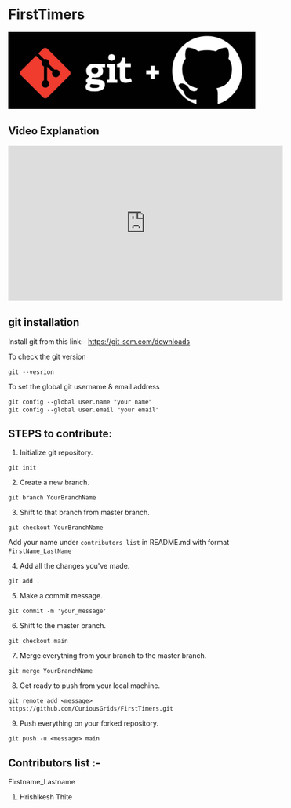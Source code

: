 # FirstTimers
<img src="https://github.com/AkhileshThite/Portfolio/blob/main/Logos/git-github.jpg"></img>

## Video Explanation
<iframe width="560" height="315" src="https://www.youtube.com/embed/1Bv4bhtNIaA" title="YouTube video player" frameborder="0" allow="accelerometer; autoplay; clipboard-write; encrypted-media; gyroscope; picture-in-picture" allowfullscreen></iframe>

## git installation
Install git from this link:- https://git-scm.com/downloads

To check the git version
```
git --vesrion
```
To set the global git username & email address
```
git config --global user.name "your name"
git config --global user.email "your email"
```

## STEPS to contribute:
1. Initialize git repository.
```
git init
```
2. Create a new branch.
```
git branch YourBranchName
```
3. Shift to that branch from master branch.
```
git checkout YourBranchName
```
Add your name under ```contributors list``` in README.md with format ```FirstName_LastName```

4. Add all the changes you've made.
```
git add .
```
5. Make a commit message.
```
git commit -m 'your_message'
```
6. Shift to the master branch.
```
git checkout main
```
7. Merge everything from your branch to the master branch.
```
git merge YourBranchName
```
8. Get ready to push from your local machine.
```
git remote add <message> https://github.com/CuriousGrids/FirstTimers.git
```
9. Push everything on your forked repository.
```
git push -u <message> main
```

## Contributors list :-
Firstname_Lastname
1. Hrishikesh Thite
